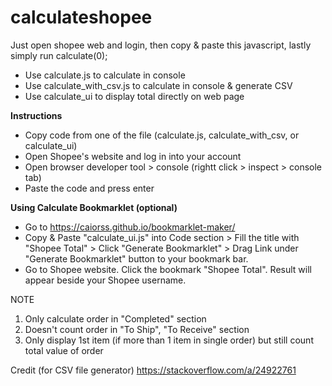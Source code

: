 # calculateshopee

Just open shopee web and login, then copy & paste this javascript, lastly simply run calculate(0);

- Use calculate.js to calculate in console
- Use calculate_with_csv.js to calculate in console & generate CSV 
- Use calculate_ui to display total directly on web page

**Instructions**

- Copy code from one of the file (calculate.js, calculate_with_csv, or calculate_ui)
- Open Shopee's website and log in into your account
- Open browser developer tool > console (rightt click > inspect > console tab)
- Paste the code and press enter

**Using Calculate Bookmarklet (optional)**

- Go to https://caiorss.github.io/bookmarklet-maker/ 
- Copy & Paste "calculate_ui.js" into Code section > Fill the title with "Shopee Total" > Click "Generate Bookmarklet" > Drag Link under "Generate Bookmarklet" button to your bookmark bar.
- Go to Shopee website. Click the bookmark "Shopee Total". Result will appear beside your Shopee username.

NOTE
1. Only calculate order in "Completed" section
2. Doesn't count order in "To Ship", "To Receive" section
3. Only display 1st item (if more than 1 item in single order) but still count total value of order

Credit (for CSV file generator)
https://stackoverflow.com/a/24922761
